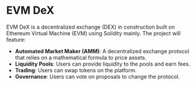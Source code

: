 # EVM DeX

EVM DeX is a decentralized exchange (DEX) in construction built on Ethereum Virtual Machine (EVM) using Solidity mainly.
The project will feature:
-  **Automated Market Maker (AMM)**: A decentralized exchange protocol that relies on a mathematical formula to price assets.
-  **Liquidity Pools**: Users can provide liquidity to the pools and earn fees.
-  **Trading**: Users can swap tokens on the platform.
-  **Governance**: Users can vote on proposals to change the protocol.

